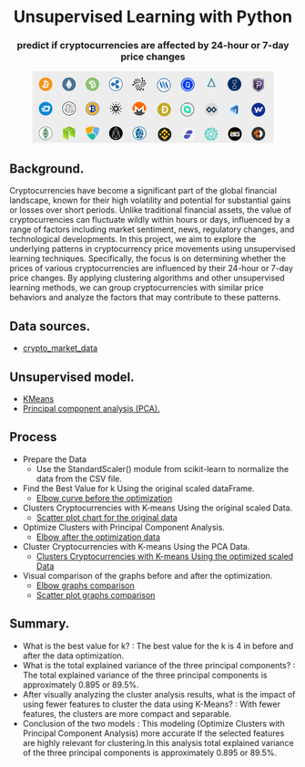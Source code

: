 
<h1 align="center">Unsupervised Learning with Python </h1>
<h3 align="center">predict if cryptocurrencies are affected by 24-hour or 7-day price changes</h1>
<div align="center">
	<img src="images/CurrencyIcon.png">
</div>


## Background.
Cryptocurrencies have become a significant part of the global financial landscape, 
known for their high volatility and potential for substantial gains or losses over short periods. 
Unlike traditional financial assets, the value of cryptocurrencies can fluctuate wildly within hours or days, 
influenced by a range of factors including market sentiment, news, regulatory changes, and technological developments.
In this project, we aim to explore the underlying patterns in cryptocurrency price movements using unsupervised learning techniques.
Specifically, the focus is on determining whether the prices of various cryptocurrencies are influenced by their 24-hour or 7-day price changes. 
By applying clustering algorithms and other unsupervised learning methods, we can group cryptocurrencies with similar price behaviors and analyze the factors that may contribute to these patterns.

## Data sources.
- [crypto_market_data](Resources/crypto_market_data.csv)

## Unsupervised model.
- [KMeans](https://scikit-learn.org/stable/modules/generated/sklearn.cluster.KMeans.html)
- [Principal component analysis (PCA).](https://scikit-learn.org/stable/modules/generated/sklearn.decomposition.PCA.html#sklearn.decomposition.PCA)

## Process  
- Prepare the Data
  - Use the StandardScaler() module from scikit-learn to normalize the data from the CSV file.
- Find the Best Value for k Using the original scaled dataFrame.
  - [Elbow curve before the optimization](images/elobow_before_Optimization.png)
- Clusters Cryptocurrencies with K-means Using the original scaled Data.
  - [Scatter plot chart for the original data](images/original_scatter.png) 
- Optimize Clusters with Principal Component Analysis.
  - [Elbow after the optimization data](Images/elobow_after_Optimization.png)  
- Cluster Cryptocurrencies with K-means Using the PCA Data.
  - [Clusters Cryptocurrencies with K-means Using the optimized scaled Data](Images/Optimization_scatter.png)
- Visual comparison of the graphs before and after the optimization. 
  - [Elbow graphs comparison](Images/elobowComparison.png)
  - [Scatter plot graphs comparison](Images/scatterComparison.png)

## Summary.
- What is the best value for k?  : The best value for the k is 4 in before and after the data optimization.
- What is the total explained variance of the three principal components? : The total explained variance of the three principal components is approximately 0.895 or 89.5%.
- After visually analyzing the cluster analysis results, what is the impact of using fewer features to cluster the data using K-Means?  : With fewer features, the clusters are more compact and separable.
- Conclusion of the two models  : This modeling (Optimize Clusters with Principal Component Analysis) more accurate If the selected features are highly relevant for clustering.In this analysis total explained variance of the three principal components is approximately 0.895 or 89.5%.

